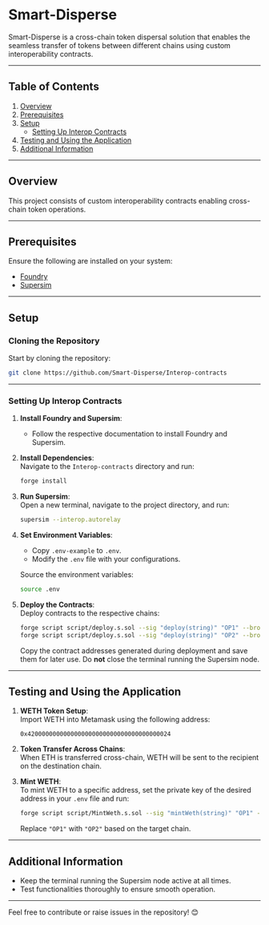 # Smart-Disperse

Smart-Disperse is a cross-chain token dispersal solution that enables the seamless transfer of tokens between different chains using custom interoperability contracts.

---

## Table of Contents

1. [Overview](#overview)  
2. [Prerequisites](#prerequisites)  
3. [Setup](#setup)  
   - [Setting Up Interop Contracts](#setting-up-interop-contracts)  
4. [Testing and Using the Application](#testing-and-using-the-application)  
5. [Additional Information](#additional-information)  

---

## Overview

This project consists of custom interoperability contracts enabling cross-chain token operations.

---

## Prerequisites

Ensure the following are installed on your system:

- [Foundry](https://book.getfoundry.sh/getting-started/installation)  
- [Supersim](https://supersim.pages.dev/getting-started/installation) 

---

## Setup

### Cloning the Repository

Start by cloning the repository:

```bash
git clone https://github.com/Smart-Disperse/Interop-contracts
```

---

### Setting Up Interop Contracts

1. **Install Foundry and Supersim**:  
   - Follow the respective documentation to install Foundry and Supersim.

2. **Install Dependencies**:  
   Navigate to the `Interop-contracts` directory and run:  

   ```bash
   forge install
   ```

3. **Run Supersim**:  
   Open a new terminal, navigate to the project directory, and run:

   ```bash
   supersim --interop.autorelay
   ```

4. **Set Environment Variables**:  
   - Copy `.env-example` to `.env`.  
   - Modify the `.env` file with your configurations.

   Source the environment variables:

   ```bash
   source .env
   ```

5. **Deploy the Contracts**:  
   Deploy contracts to the respective chains:

   ```bash
   forge script script/deploy.s.sol --sig "deploy(string)" "OP1" --broadcast
   forge script script/deploy.s.sol --sig "deploy(string)" "OP2" --broadcast
   ```

   Copy the contract addresses generated during deployment and save them for later use. Do **not** close the terminal running the Supersim node.

---

## Testing and Using the Application

1. **WETH Token Setup**:  
   Import WETH into Metamask using the following address:  

   ```text
   0x4200000000000000000000000000000000000024
   ```

2. **Token Transfer Across Chains**:  
   When ETH is transferred cross-chain, WETH will be sent to the recipient on the destination chain.

3. **Mint WETH**:  
   To mint WETH to a specific address, set the private key of the desired address in your `.env` file and run:

   ```bash
   forge script script/MintWeth.s.sol --sig "mintWeth(string)" "OP1" --broadcast
   ```

   Replace `"OP1"` with `"OP2"` based on the target chain.

---

## Additional Information

- Keep the terminal running the Supersim node active at all times.  
- Test functionalities thoroughly to ensure smooth operation.  

---

Feel free to contribute or raise issues in the repository! 😊
